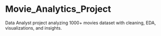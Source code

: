 # Movie_Analytics_Project
Data Analyst project analyzing 1000+ movies dataset with cleaning, EDA, visualizations, and insights.

